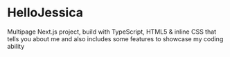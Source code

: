 # HelloJessica
Multipage Next.js project, build with TypeScript, HTML5 &amp; inline CSS that tells you about me and also includes some features to showcase my coding ability

